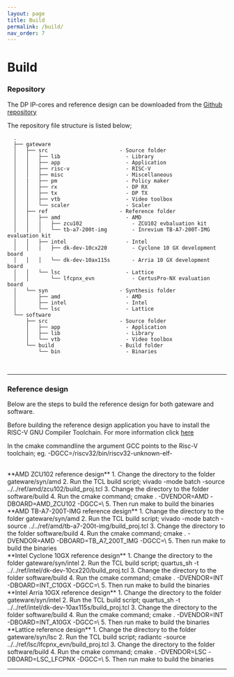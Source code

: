 ```yaml
---
layout: page
title: Build
permalink: /build/
nav_order: 7
---
```


# Build

### Repository
The DP IP-cores and reference design can be downloaded from the [Github repository](https://github.com/Parretto/DisplayPort)

The repository file structure is listed below;


```
  .
  ├── gateware
  │   ├── src                       - Source folder
  │   │   ├── lib                     - Library
  │   │   ├── app                     - Application
  │   │   ├── risc-v                  - RISC-V
  │   │   ├── misc                    - Miscellaneous
  │   |   ├── pm                      - Policy maker
  │   │   ├── rx                      - DP RX
  │   │   ├── tx                      - DP TX
  │   │   ├── vtb                     - Video toolbox
  │   │   └── scaler                  - Scaler
  │   ├── ref                       - Reference folder
  │   │   ├── amd                     - AMD
  │   │   |   ├── zcu102                - ZCU102 evbaluation kit
  │   │   │   └── tb-a7-200t-img        - Inrevium TB-A7-200T-IMG evaluation kit
  │   │   ├── intel                   - Intel
  │   │   |   ├── dk-dev-10cx220        - Cyclone 10 GX development board   
  │   │   │   └── dk-dev-10ax115s       - Arria 10 GX development board
  │   │   └── lsc                     - Lattice
  │   │       └── lfcpnx_evn            - CertusPro-NX evaluation board
  │   └── syn                       - Synthesis folder
  │       ├── amd                     - AMD
  │       ├── intel                   - Intel
  │       └── lsc                     - Lattice
  └── software
      ├── src                       - Source folder
      │   ├── app                     - Application
      │   ├── lib                     - Library
      │   └── vtb                     - Video toolbox
      └── build                     - Build folder
          └── bin                     - Binaries

```

<br>

-----

### Reference design
Below are the steps to build the reference design for both gateware and software. 

Before building the reference design application you have to install the RISC-V GNU Compiler Toolchain. 
For more information click [here](https://github.com/riscv-collab/riscv-gnu-toolchain)

In the cmake commandline the argument GCC points to the Risc-V toolchain; eg. -DGCC=/riscv32/bin/riscv32-unknown-elf-



<br>
**AMD ZCU102 reference design**
1. Change the directory to the folder gateware/syn/amd
2. Run the TCL build script; vivado -mode batch -source ../../ref/amd/zcu102/build_proj.tcl
3. Change the directory to the folder software/build
4. Run the cmake command; cmake . -DVENDOR=AMD -DBOARD=AMD_ZCU102 -DGCC=\<gcc toolchain\>
5. Then run make to build the binaries

<br>
**AMD TB-A7-200T-IMG reference design**
1. Change the directory to the folder gateware/syn/amd
2. Run the TCL build script; vivado -mode batch -source ../../ref/amd/tb-a7-200t-img/build_proj.tcl
3. Change the directory to the folder software/build
4. Run the cmake command; cmake . -DVENDOR=AMD -DBOARD=TB_A7_200T_IMG -DGCC=\<gcc toolchain\>
5. Then run make to build the binaries

<br>
**Intel Cyclone 10GX reference design**
1. Change the directory to the folder gateware/syn/intel
2. Run the TCL build script; quartus_sh -t ../../ref/intel/dk-dev-10cx220/build_proj.tcl
3. Change the directory to the folder software/build
4. Run the cmake command; cmake . -DVENDOR=INT -DBOARD=INT_C10GX -DGCC=\<gcc toolchain\>
5. Then run make to build the binaries

<br>
**Intel Arria 10GX reference design**
1. Change the directory to the folder gateware/syn/intel
2. Run the TCL build script; quartus_sh -t ../../ref/intel/dk-dev-10ax115s/build_proj.tcl
3. Change the directory to the folder software/build
4. Run the cmake command; cmake . -DVENDOR=INT -DBOARD=INT_A10GX -DGCC=\<gcc toolchain\>
5. Then run make to build the binaries

<br>
**Lattice reference design**
1. Change the directory to the folder gateware/syn/lsc
2. Run the TCL build script; radiantc -source ../../ref/lsc/lfcpnx_evn/build_proj.tcl
3. Change the directory to the folder software/build
4. Run the cmake command; cmake . -DVENDOR=LSC -DBOARD=LSC_LFCPNX -DGCC=\<gcc toolchain\>
5. Then run make to build the binaries

-----

